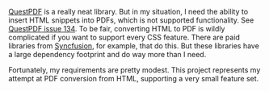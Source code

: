[QuestPDF](https://www.questpdf.com/documentation/#introduction) is a really neat library. But in my situation, I need the ability to insert HTML snippets into PDFs, which is not supported functionality. See [QuestPDF issue 134](https://github.com/QuestPDF/QuestPDF/issues/134). To be fair, converting HTML to PDF is wildly complicated if you want to support every CSS feature. There are paid libraries from [Syncfusion](https://help.syncfusion.com/file-formats/pdf/converting-html-to-pdf), for example, that do this. But these libraries have a large dependency footprint and do way more than I need.

Fortunately, my requirements are pretty modest. This project represents my attempt at PDF conversion from HTML, supporting a very small feature set.
